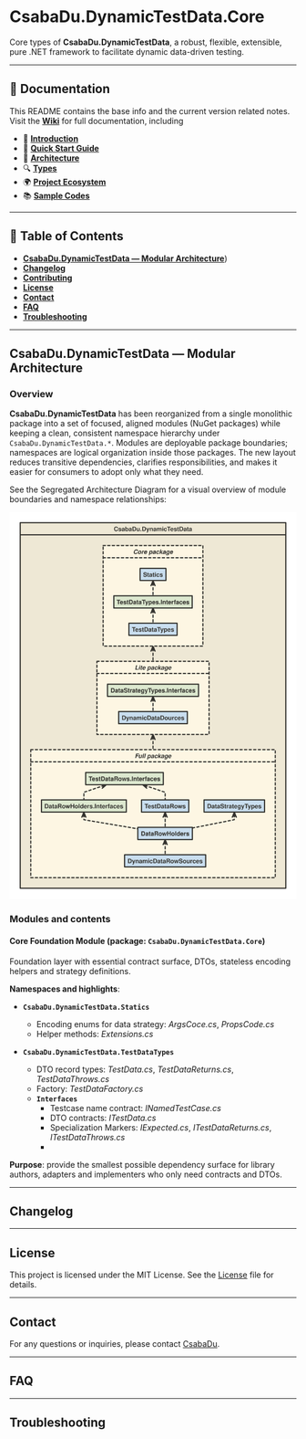 ﻿# CsabaDu.DynamicTestData.Core

Core types of **CsabaDu.DynamicTestData**, a robust, flexible, extensible, pure .NET framework to facilitate dynamic data-driven testing.

---

## 📖 Documentation

This README contains the base info and the current version related notes.    
Visit the **[Wiki](https://github.com/CsabaDu/CsabaDu.DynamicTestData/wiki)** for full documentation, including  
- 📖 [**Introduction**](https://github.com/CsabaDu/CsabaDu.DynamicTestData/wiki/00-%F0%9F%93%96-Introduction)
- 🚀 [**Quick Start Guide**](https://github.com/CsabaDu/CsabaDu.DynamicTestData/wiki/01-%F0%9F%9A%80-Quick-Start-Guide)  
- 📐 [**Architecture**](https://github.com/CsabaDu/CsabaDu.DynamicTestData/wiki/02-%F0%9F%93%90-Architecture)  
- 🔍 [**Types**](https://github.com/CsabaDu/CsabaDu.DynamicTestData/wiki/03-%F0%9F%94%8D-Types)  
- 🌍 [**Project Ecosystem**](https://github.com/CsabaDu/CsabaDu.DynamicTestData/wiki/04-%F0%9F%8C%8D-Project-Ecosystem)  
- 📚 [**Sample Codes**](https://github.com/CsabaDu/CsabaDu.DynamicTestData/wiki/05-%F0%9F%93%9A-Sample-Codes)  

---

## 📘 Table of Contents

- [**CsabaDu.DynamicTestData — Modular Architecture**](#csabadudynamictestdata--modular-architecture))
- [**Changelog**](#changelog)
- [**Contributing**](#contributing)
- [**License**](#license)
- [**Contact**](#contact)
- [**FAQ**](#faq)
- [**Troubleshooting**](#troubleshooting)

---

## CsabaDu.DynamicTestData — Modular Architecture

### **Overview**  

**CsabaDu.DynamicTestData** has been reorganized from a single monolithic package into a set of focused, aligned modules (NuGet packages) while keeping a clean, consistent namespace hierarchy under `CsabaDu.DynamicTestData.*`. Modules are deployable package boundaries; namespaces are logical organization inside those packages. The new layout reduces transitive dependencies, clarifies responsibilities, and makes it easier for consumers to adopt only what they need.

See the Segregated Architecture Diagram for a visual overview of module boundaries and namespace relationships:

![CsabaDu_DynamicTestData_Segregated_Simplified](https://raw.githubusercontent.com/CsabaDu/CsabaDu.DynamicTestData/refs/heads/master/_Images/CsabaDu_DynamicTestData_Segregated_Simplified.svg)


### **Modules and contents**

#### **Core Foundation Module (package: `CsabaDu.DynamicTestData.Core`)**  

Foundation layer with essential contract surface, DTOs, stateless encoding helpers and strategy definitions.

**Namespaces and highlights**:  

- **`CsabaDu.DynamicTestData.Statics`**  
  - Encoding enums for data strategy: *ArgsCoce.cs*, *PropsCode.cs*
  - Helper methods: *Extensions.cs*

- **`CsabaDu.DynamicTestData.TestDataTypes`**  
  - DTO record types: *TestData.cs*, *TestDataReturns.cs*, *TestDataThrows.cs*
  - Factory: *TestDataFactory.cs*
  - **`Interfaces`**
	- Testcase name contract: *INamedTestCase.cs*
	- DTO contracts: *ITestData.cs*
	- Specialization Markers: *IExpected.cs*, *ITestDataReturns.cs*, *ITestDataThrows.cs*
	- 

**Purpose**: provide the smallest possible dependency surface for library authors, adapters and implementers who only need contracts and DTOs.

---

## Changelog

---

## License

This project is licensed under the MIT License. See the [License](LICENSE.txt) file for details.

---

## Contact

For any questions or inquiries, please contact [CsabaDu](https://github.com/CsabaDu).

---

## FAQ
---

## Troubleshooting
